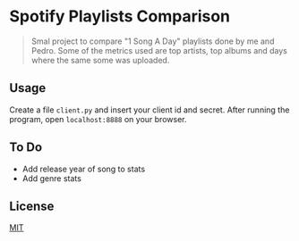 

# Spotify Playlists Comparison

> Smal project to compare "1 Song A Day" playlists done by me and Pedro. Some of the metrics used are top artists, top albums and days where the same some was uploaded.

## Usage

Create a file `client.py` and insert your client id and secret. After running the program, open `localhost:8888` on your browser.

## To Do
* Add release year of song to stats
* Add genre stats

## License
[MIT](https://choosealicense.com/licenses/mit/)



